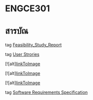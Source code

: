 # ENGCE301
# สารบัณ
tag [Feasibility_Study_Report](https://github.com/Chayathon001/ENGCE301/blob/main/Group5/SDD1-67-05_Feasibility_Study_Report.pdf)

tag [User Strories](https://github.com/Chayathon001/ENGCE301/blob/main/Group5/User%20Strories.pdf)

[![alt][linkToImage]([clickToLink](https://github.com/Chayathon001/ENGCE301/blob/main/Group5/456675895_500552172911138_7200382485128398448_n.jpg))

[![alt][linkToImage]([clickToLink](https://github.com/Chayathon001/ENGCE301/blob/main/Group5/456258717_1066676625079026_5442876925699882298_n.jpg))

[![alt][linkToImage]([clickToLink](https://github.com/Chayathon001/ENGCE301/blob/main/Group5/456675895_500552172911138_7200382485128398448_n.jpg))

tag [Software Requirements Specification](https://github.com/Chayathon001/ENGCE301/blob/main/Group5/SDD1-67-05_Feasibility_Study_Report.pdf)
